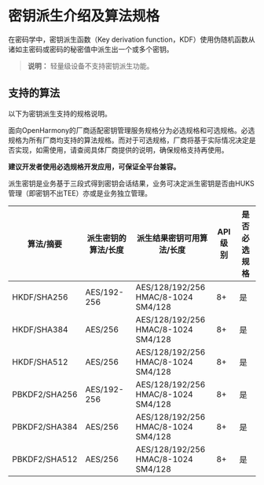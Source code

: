 # 密钥派生介绍及算法规格


在密码学中，密钥派生函数（Key derivation function，KDF）使用伪随机函数从诸如主密码或密码的秘密值中派生出一个或多个密钥。
> **说明：**
> 轻量级设备不支持密钥派生功能。

## 支持的算法

以下为密钥派生支持的规格说明。
<!--Del-->
面向OpenHarmony的厂商适配密钥管理服务规格分为必选规格和可选规格。必选规格为所有厂商均支持的算法规格。而对于可选规格，厂商将基于实际情况决定是否实现，如需使用，请查阅具体厂商提供的说明，确保规格支持再使用。

**建议开发者使用必选规格开发应用，可保证全平台兼容。**
<!--DelEnd-->

派生密钥是业务基于三段式得到密钥会话结果，业务可决定派生密钥是否由HUKS管理（即密钥不出TEE）亦或是业务独立管理。

| 算法/摘要 | 派生密钥的算法/长度 | 派生结果密钥可用算法/长度 | API级别 | <!--DelCol5-->是否必选规格 |
| -------- | -------- | -------- | -------- | -------- |
| HKDF/SHA256 | AES/192-256 | AES/128/192/256<br/>HMAC/8-1024<br/>SM4/128 | 8+ | 是 |
| HKDF/SHA384 | AES/256 | AES/128/192/256<br/>HMAC/8-1024<br/>SM4/128 | 8+ | 是 |
| HKDF/SHA512 | AES/256 | AES/128/192/256<br/>HMAC/8-1024<br/>SM4/128 | 8+ | 是 |
| PBKDF2/SHA256 | AES/192-256 | AES/128/192/256<br/>HMAC/8-1024<br/>SM4/128 | 8+ | 是 |
| PBKDF2/SHA384 | AES/256 | AES/128/192/256<br/>HMAC/8-1024<br/>SM4/128 | 8+ | 是 |
| PBKDF2/SHA512 | AES/256 | AES/128/192/256<br/>HMAC/8-1024<br/>SM4/128 | 8+ | 是 |
<!--RP1--><!--RP1End-->